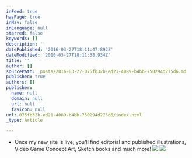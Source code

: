 ```yaml
---
inFeed: true
hasPage: true
inNav: false
inLanguage: null
starred: false
keywords: []
description: ''
datePublished: '2016-03-27T18:11:47.892Z'
dateModified: '2016-03-27T18:11:38.934Z'
title: ''
author: []
sourcePath: _posts/2016-03-27-075fb32b-ed21-4089-b4bb-750294d275d6.md
published: true
authors: []
publisher:
  name: null
  domain: null
  url: null
  favicon: null
url: 075fb32b-ed21-4089-b4bb-750294d275d6/index.html
_type: Article

---
```

* Once my new site is live, you'll find editorial and published illustrations, Video Game Concept Art, Sketch books and much more! ![](https://the-grid-user-content.s3-us-west-2.amazonaws.com/6e4ad0fc-45b9-4c1a-9efc-129ae8ebdd72.jpg)
![](https://the-grid-user-content.s3-us-west-2.amazonaws.com/6d48334f-27db-426f-b04c-66990589f9e3.jpg)